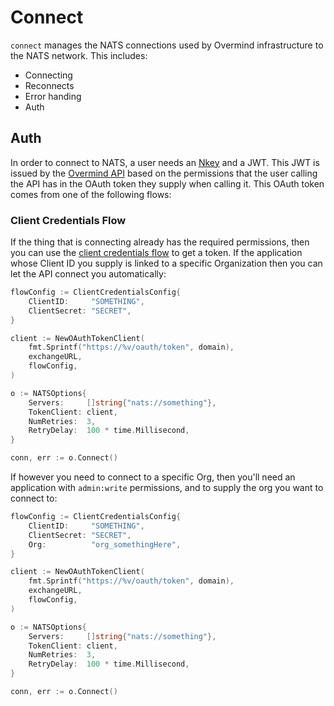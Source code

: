 # Connect

`connect` manages the NATS connections used by Overmind infrastructure to the NATS network. This includes:

* Connecting
* Reconnects
* Error handing
* Auth

## Auth

In order to connect to NATS, a user needs an [Nkey](https://github.com/nats-io/nkeys) and a JWT. This JWT is issued by the [Overmind API](https://overmindtech.github.io/api-server/#tag/core/operation/CreateToken) based on the permissions that the user calling the API has in the OAuth token they supply when calling it. This OAuth token comes from one of the following flows:

### Client Credentials Flow

If the thing that is connecting already has the required permissions, then you can use the [client credentials flow](https://auth0.com/docs/get-started/authentication-and-authorization-flow/client-credentials-flow) to get a token. If the application whose Client ID you supply is linked to a specific Organization then you can let the API connect you automatically:

```go
flowConfig := ClientCredentialsConfig{
    ClientID:     "SOMETHING",
    ClientSecret: "SECRET",
}

client := NewOAuthTokenClient(
    fmt.Sprintf("https://%v/oauth/token", domain),
    exchangeURL,
    flowConfig,
)

o := NATSOptions{
    Servers:     []string{"nats://something"},
    TokenClient: client,
    NumRetries:  3,
    RetryDelay:  100 * time.Millisecond,
}

conn, err := o.Connect()
```

If however you need to connect to a specific Org, then you'll need an application with `admin:write` permissions, and to supply the org you want to connect to:

```go
flowConfig := ClientCredentialsConfig{
    ClientID:     "SOMETHING",
    ClientSecret: "SECRET",
    Org:          "org_somethingHere",
}

client := NewOAuthTokenClient(
    fmt.Sprintf("https://%v/oauth/token", domain),
    exchangeURL,
    flowConfig,
)

o := NATSOptions{
    Servers:     []string{"nats://something"},
    TokenClient: client,
    NumRetries:  3,
    RetryDelay:  100 * time.Millisecond,
}

conn, err := o.Connect()
```
